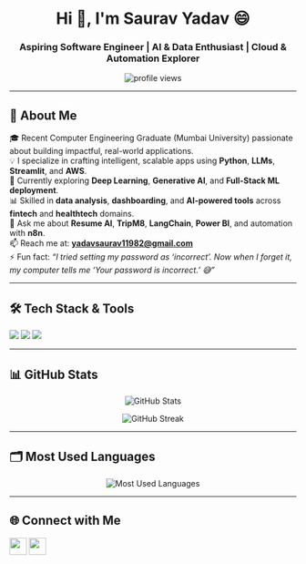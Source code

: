<h1 align="center">Hi 👋, I'm Saurav Yadav 😄</h1>
<h3 align="center">Aspiring Software Engineer | AI & Data Enthusiast | Cloud & Automation Explorer</h3>

<p align="center">
  <img src="https://komarev.com/ghpvc/?username=sauravyadav0811&label=Profile%20views&color=0e75b6&style=flat" alt="profile views" />
</p>

---

## 🚀 About Me

🎓 Recent  Computer Engineering Graduate (Mumbai University) passionate about building impactful, real-world applications.  
💡 I specialize in crafting intelligent, scalable apps using **Python**, **LLMs**, **Streamlit**, and **AWS**.  
🧠 Currently exploring **Deep Learning**, **Generative AI**, and **Full-Stack ML deployment**.  
📊 Skilled in **data analysis**, **dashboarding**, and **AI-powered tools** across **fintech** and **healthtech** domains.  
💬 Ask me about **Resume AI**, **TripM8**, **LangChain**, **Power BI**, and automation with **n8n**.  
📫 Reach me at: **yadavsaurav11982@gmail.com**  
⚡ Fun fact: _“I tried setting my password as ‘incorrect’. Now when I forget it, my computer tells me ‘Your password is incorrect.’ 😅”_

---

## 🛠️ Tech Stack & Tools

<p align="left">
  <img src="https://skillicons.dev/icons?i=python,java,js,html,css,docker,sql" />
  <img src="https://img.shields.io/badge/NumPy-013243?style=for-the-badge&logo=numpy&logoColor=white"/>
  <img src="https://img.shields.io/badge/Pandas-150458?style=for-the-badge&logo=pandas&logoColor=white"/>
</p>

---



## 📊 GitHub Stats

<p align="center">
  <img src="https://github-readme-stats.vercel.app/api?username=Sauravyadav0811&show_icons=true&theme=default&hide_border=true" alt="GitHub Stats" />
</p>

<p align="center">
  <img src="https://github-readme-streak-stats.herokuapp.com/?user=Sauravyadav0811&theme=default&hide_border=true" alt="GitHub Streak" />
</p>

---
## 🗂️ Most Used Languages

<p align="center">
  <img src="https://github-readme-stats.vercel.app/api/top-langs/?username=Sauravyadav0811&layout=compact&theme=default&langs_count=8" alt="Most Used Languages" />
</p>

---


## 🌐 Connect with Me

<p align="left">
  <a href="https://www.linkedin.com/in/sauravyadav8113" target="_blank"><img src="https://skillicons.dev/icons?i=linkedin" height="30"/></a>
  <a href="https://github.com/Sauravyadav0811" target="_blank"><img src="https://skillicons.dev/icons?i=github" height="30"/></a>
</p>

